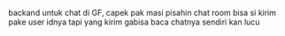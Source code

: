 backand untuk chat di GF,
capek pak masi pisahin chat room
bisa si kirim pake user idnya
tapi yang kirim gabisa baca chatnya sendiri kan lucu